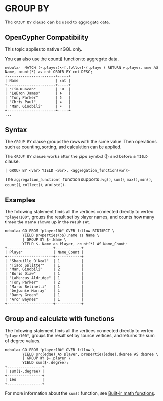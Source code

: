 # GROUP BY

The `GROUP BY` clause can be used to aggregate data.

## OpenCypher Compatibility

This topic applies to native nGQL only.

You can also use the [count()](../6.functions-and-expressions/7.count.md) function to aggregate data.

```ngql
nebula>  MATCH (v:player)<-[:follow]-(:player) RETURN v.player.name AS Name, count(*) as cnt ORDER BY cnt DESC;
+----------------------+-----+
| Name                 | cnt |
+----------------------+-----+
| "Tim Duncan"         | 10  |
| "LeBron James"       | 6   |
| "Tony Parker"        | 5   |
| "Chris Paul"         | 4   |
| "Manu Ginobili"      | 4   |
+----------------------+-----+
...
```

## Syntax

The `GROUP BY` clause groups the rows with the same value. Then operations such as counting, sorting, and calculation can be applied.

The `GROUP BY` clause works after the pipe symbol (|) and before a `YIELD` clause.

```ngql
| GROUP BY <var> YIELD <var>, <aggregation_function(var)>
```

The `aggregation_function()` function supports `avg()`, `sum()`, `max()`, `min()`, `count()`, `collect()`, and `std()`.

## Examples

The following statement finds all the vertices connected directly to vertex `"player100"`, groups the result set by player names, and counts how many times the name shows up in the result set.

```ngql
nebula> GO FROM "player100" OVER follow BIDIRECT \
        YIELD properties($$).name as Name \
        | GROUP BY $-.Name \
        YIELD $-.Name as Player, count(*) AS Name_Count;
+---------------------+------------+
| Player              | Name_Count |
+---------------------+------------+
| "Shaquille O'Neal"  | 1          |
| "Tiago Splitter"    | 1          |
| "Manu Ginobili"     | 2          |
| "Boris Diaw"        | 1          |
| "LaMarcus Aldridge" | 1          |
| "Tony Parker"       | 2          |
| "Marco Belinelli"   | 1          |
| "Dejounte Murray"   | 1          |
| "Danny Green"       | 1          |
| "Aron Baynes"       | 1          |
+---------------------+------------+
```

## Group and calculate with functions

The following statement finds all the vertices connected directly to vertex `"player100"`, groups the result set by source vertices, and returns the sum of degree values.

```ngql
nebula> GO FROM "player100" OVER follow \
        YIELD src(edge) AS player, properties(edge).degree AS degree \
        | GROUP BY $-.player \
        YIELD sum($-.degree);
+----------------+
| sum($-.degree) |
+----------------+
| 190            |
+----------------+
```

For more information about the `sum()` function, see [Built-in math functions](../6.functions-and-expressions/1.math.md).

